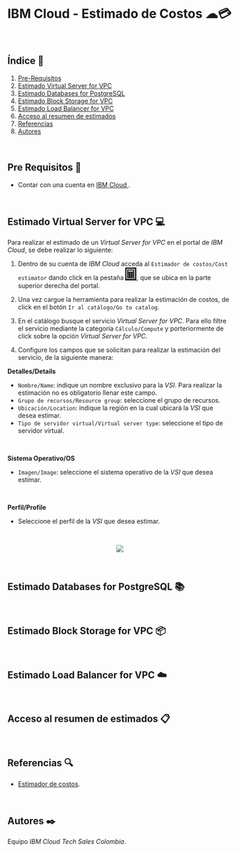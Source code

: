 # IBM Cloud - Estimado de Costos ☁💳
<br />

## Índice  📰
1. [Pre-Requisitos](#Pre-Requisitos-pencil)
2. [Estimado Virtual Server for VPC](#Estimado-Virtual-Server-for-VPC-computer)
3. [Estimado Databases for PostgreSQL](#Estimado-Databases-for-PostgreSQL-books)
4. [Estimado Block Storage for VPC](#Estimado-Block-Storage-for-VPC-package)
5. [Estimado Load Balancer for VPC](#Estimado-Load-Balancer-for-VPC-cloud)
6. [Acceso al resumen de estimados](#Acceso-al-resumen-de-estimados-clipboard)
7. [Referencias](#Referencias-mag)
8. [Autores](#Autores-black_nib)
<br />

## Pre Requisitos :pencil:
* Contar con una cuenta en <a href="https://cloud.ibm.com/"> IBM Cloud </a>.
<br />

## Estimado Virtual Server for VPC :computer:
Para realizar el estimado de un *Virtual Server for VPC* en el portal de *IBM Cloud*, se debe realizar lo siguiente:

1. Dentro de su cuenta de *IBM Cloud* acceda al ```Estimador de costos/Cost estimator``` dando click en la pestaña <a href="https://cloud.ibm.com/estimator/review"><img width="25" src="https://github.com/emeloibmco/IBM-Cloud-Estimado-Costos/blob/main/Imagenes/Estimador.PNG"></a>, que se ubica en la parte superior derecha del portal. 

2. Una vez cargue la herramienta para realizar la estimación de costos, de click en el botón ```Ir al catálogo/Go to catalog```.

3. En el catálogo busque el servicio *Virtual Server for VPC*. Para ello filtre el servicio mediante la categoría ```Cálculo/Compute``` y porteriormente de click sobre la opción *Virtual Server for VPC*.

4. Configure los campos que se solicitan para realizar la estimación del servicio, de la siguiente manera:

**Detalles/Details**
* ```Nombre/Name```: indique un nombre exclusivo para la *VSI*. Para realizar la estimación no es obligatorio llenar este campo.
* ```Grupo de recursos/Resource group```: seleccione el grupo de recursos.
* ```Ubicación/Location```: indique la región en la cual ubicará la *VSI* que desea estimar.
* ```Tipo de servidor virtual/Virtual server type```: seleccione el tipo de servidor virtual.
<br />

**Sistema Operativo/OS**
* ```Imagen/Image```: seleccione el sistema operativo de la *VSI* que desea estimar.
<br />

**Perfil/Profile**
* Seleccione el perfil de la *VSI* que desea estimar.
<br />

<p align="center"><img width="700" src="https://github.com/emeloibmco/IBM-Cloud-Estimado-Costos/blob/main/Imagenes/VSI.gif"></p>
<br />

## Estimado Databases for PostgreSQL :books:
<br />

## Estimado Block Storage for VPC :package:
<br />

## Estimado Load Balancer for VPC :cloud:
<br />

## Acceso al resumen de estimados :clipboard:
<br />

## Referencias :mag:
* <a href="https://cloud.ibm.com/estimator/review">Estimador de costos</a>.
<br />

## Autores :black_nib:
Equipo *IBM Cloud Tech Sales Colombia*.
<br />
